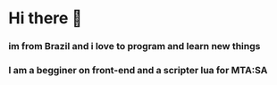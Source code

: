 # Hi there &#128075;

### im from Brazil and i love to program and learn new things
### I am a begginer on front-end and a scripter lua for MTA:SA
